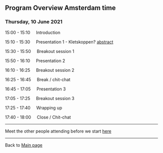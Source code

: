 ## Program Overview Amsterdam time

### Thursday, 10 June 2021

15:00 - 15:10 &nbsp;&nbsp;&nbsp; Introduction

15:10 - 15:30 &nbsp;&nbsp;&nbsp; Presentation 1 - Kletskoppen? [abstract](./abstracts/testtext.md#kletskoppen)

15:30 - 15:50 &nbsp;&nbsp;&nbsp; Breakout session 1

15:50 - 16:10 &nbsp;&nbsp;&nbsp; Presentation 2

16:10 - 16:25 &nbsp;&nbsp;&nbsp; Breakout session 2

16:25 - 16:45 &nbsp;&nbsp;&nbsp; Break / chit-chat

16:45 - 17:05 &nbsp;&nbsp;&nbsp; Presentation 3

17:05 - 17:25 &nbsp;&nbsp;&nbsp; Breakout session 3

17:25 - 17:40 &nbsp;&nbsp;&nbsp; Wrapping up

17:40 - 18:00 &nbsp;&nbsp;&nbsp; Close / Chit-chat

---

Meet the other people attending before we start [here](./people)

---

Back to [Main page](./Programma.md)